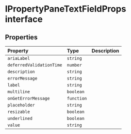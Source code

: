 # IPropertyPaneTextFieldProps interface








## Properties

| Property	   | Type	| Description|
|:-------------|:-------|:-----------|
|`ariaLabel`      | `string` |  |
|`deferredValidationTime`      | `number` |  |
|`description`      | `string` |  |
|`errorMessage`      | `string` |  |
|`label`      | `string` |  |
|`multiline`      | `boolean` |  |
|`onGetErrorMessage`      | `function` |  |
|`placeholder`      | `string` |  |
|`resizable`      | `boolean` |  |
|`underlined`      | `boolean` |  |
|`value`      | `string` |  |





